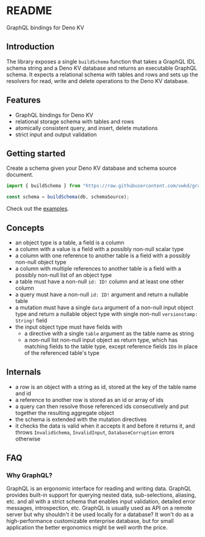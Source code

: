 # README

GraphQL bindings for Deno KV



## Introduction

The library exposes a single `buildSchema` function that takes a GraphQL IDL schema string and a Deno KV database and returns an executable GraphQL schema. It expects a relational schema with tables and rows and sets up the resolvers for read, write and delete operations to the Deno KV database.



## Features

- GraphQL bindings for Deno KV
- relational storage schema with tables and rows
- atomically consistent query, and insert, delete mutations
- strict input and output validation



## Getting started

Create a schema given your Deno KV database and schema source document.

```js
import { buildSchema } from "https://raw.githubusercontent.com/vwkd/graphql-denokv/main/src/main.ts";

const schema = buildSchema(db, schemaSource);
```

Check out the [examples](./examples).



## Concepts

- an object type is a table, a field is a column
- a column with a value is a field with a possibly non-null scalar type
- a column with one reference to another table is a field with a possibly non-null object type
- a column with multiple references to another table is a field with a possibly non-null list of an object type
- a table must have a non-null `id: ID!` column and at least one other column
- a query must have a non-null `id: ID!` argument and return a nullable table
- a mutation must have a single `data` argument of a non-null input object type and return a nullable object type with single non-null `versionstamp: String!` field
- the input object type must have fields with
  - a directive with a single `table` argument as the table name as string
  - a non-null list non-null input object as return type, which has matching fields to the table type, except reference fields `ID`s in place of the referenced table's type



## Internals

- a row is an object with a string as id, stored at the key of the table name and id
- a reference to another row is stored as an id or array of ids
- a query can then resolve those referenced ids consecutively and put together the resulting aggregate object
- the schema is extended with the mutation directives
- it checks the data is valid when it accepts it and before it returns it, and throws `InvalidSchema`, `InvalidInput`, `DatabaseCorruption` errors otherwise



## FAQ

### Why GraphQL?

GraphQL is an ergonomic interface for reading and writing data. GraphQL provides built-in support for querying nested data, sub-selections, aliasing, etc. and all with a strict schema that enables input validation, detailed error messages, introspection, etc. GraphQL is usually used as API on a remote server but why shouldn't it be used locally for a database? It won't do as a high-performance customizable enterprise database, but for small application the better ergonomics might be well worth the price.
